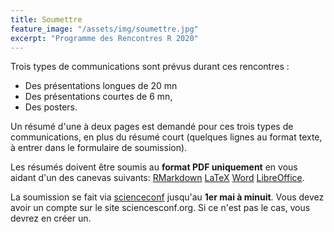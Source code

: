```yaml
---
title: Soumettre 
feature_image: "/assets/img/soumettre.jpg"
excerpt: "Programme des Rencontres R 2020"
---
```


Trois types de communications sont prévus durant ces rencontres :
- Des présentations longues de 20 mn
- Des présentations courtes de 6 mn,
- Des posters.

Un résumé d'une à deux pages est demandé pour ces trois types de communications, en plus du résumé court (quelques lignes au format texte, à entrer dans le formulaire de soumission).

Les résumés doivent être soumis au **format PDF uniquement** en vous aidant d'un des canevas suivants: [RMarkdown]("/assets/canevas/canevas_RR.Rmd") [LaTeX]("/assets/canevas/canevas_RR.tex") [Word]("/assets/canevas/canevas_RR.doc") [LibreOffice]("/assets/canevas/canevas_RR.odt"). 

La soumission se fait via [scienceconf](https://rr2020.sciencesconf.org/) jusqu'au **1er mai à minuit**.
Vous devez avoir un compte sur le site sciencesconf.org. Si ce n'est pas le cas, vous devrez en créer un.
